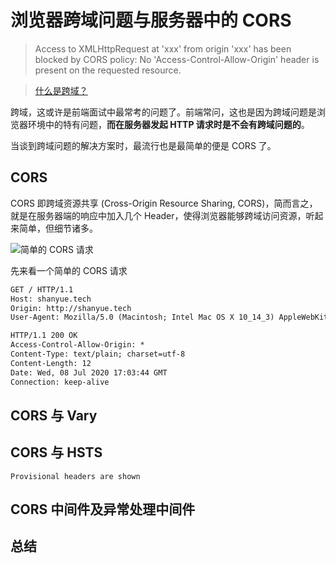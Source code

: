 # 浏览器跨域问题与服务器中的 CORS

> Access to XMLHttpRequest at 'xxx' from origin 'xxx' has been blocked by CORS policy: No 'Access-Control-Allow-Origin' header is present on the requested resource.

> [什么是跨域？](https://q.shanyue.tech/fe/js/216.html)

跨域，这或许是前端面试中最常考的问题了。前端常问，这也是因为跨域问题是浏览器环境中的特有问题，**而在服务器发起 HTTP 请求时是不会有跨域问题的**。

当谈到跨域问题的解决方案时，最流行也是最简单的便是 CORS 了。

## CORS

CORS 即跨域资源共享 (Cross-Origin Resource Sharing, CORS)，简而言之，就是在服务器端的响应中加入几个 Header，使得浏览器能够跨域访问资源，听起来简单，但细节诸多。

![简单的 CORS 请求](https://mdn.mozillademos.org/files/17214/simple-req-updated.png)

先来看一个简单的 CORS 请求

``` txt
GET / HTTP/1.1
Host: shanyue.tech
Origin: http://shanyue.tech
User-Agent: Mozilla/5.0 (Macintosh; Intel Mac OS X 10_14_3) AppleWebKit/537.36 (KHTML, like Gecko) Chrome/83.0.4103.116 Safari/537.36
```

``` txt
HTTP/1.1 200 OK
Access-Control-Allow-Origin: *
Content-Type: text/plain; charset=utf-8
Content-Length: 12
Date: Wed, 08 Jul 2020 17:03:44 GMT
Connection: keep-alive
```

## CORS 与 Vary

## CORS 与 HSTS

```
Provisional headers are shown
```

## CORS 中间件及异常处理中间件

## 总结
